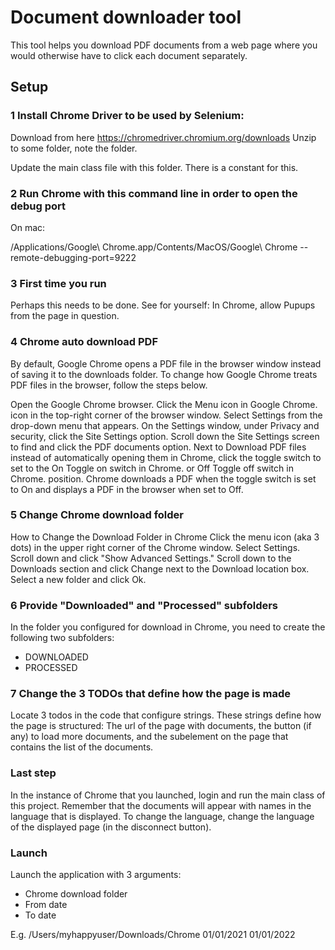 # Document downloader tool

This tool helps you download PDF documents from a web page where you would otherwise have to click each document separately. 

## Setup
### 1 Install Chrome Driver to be used by Selenium:
Download from here https://chromedriver.chromium.org/downloads
Unzip to some folder, note the folder. 

Update the main class file with this folder. There is a constant for this. 

### 2 Run Chrome with this command line in order to open the debug port
On mac: 

/Applications/Google\ Chrome.app/Contents/MacOS/Google\ Chrome --remote-debugging-port=9222


### 3 First time you run
 
Perhaps this needs to be done. See for yourself: In Chrome, allow Pupups from the page in question. 

### 4 Chrome auto download PDF
By default, Google Chrome opens a PDF file in the browser window instead of saving it to the downloads folder. To change how Google Chrome treats PDF files in the browser, follow the steps below.

Open the Google Chrome browser.
Click the Menu icon in Google Chrome. icon in the top-right corner of the browser window.
Select Settings from the drop-down menu that appears.
On the Settings window, under Privacy and security, click the Site Settings option.
Scroll down the Site Settings screen to find and click the PDF documents option.
Next to Download PDF files instead of automatically opening them in Chrome, click the toggle switch to set to the On Toggle on switch in Chrome. or Off Toggle off switch in Chrome. position. Chrome downloads a PDF when the toggle switch is set to On and displays a PDF in the browser when set to Off.

### 5 Change Chrome download folder
How to Change the Download Folder in Chrome
Click the menu icon (aka 3 dots) in the upper right corner of the Chrome window.
Select Settings.
Scroll down and click "Show Advanced Settings."
Scroll down to the Downloads section and click Change next to the Download location box.
Select a new folder and click Ok.

### 6 Provide "Downloaded" and "Processed" subfolders
In the folder you configured for download in Chrome, you need to create the following two subfolders:
- DOWNLOADED
- PROCESSED

### 7 Change the 3 TODOs that define how the page is made
Locate 3 todos in the code that configure strings. These strings define how the page is structured: The url of the page with documents, 
the button (if any) to load more documents, and the subelement on the page that contains the list of the documents. 

### Last step
In the instance of Chrome that you launched, login and run the main class of this project.
Remember that the documents will appear with names in the language that is displayed. To change the language, change the 
language of the displayed page (in the disconnect button).

### Launch
Launch the application with 3 arguments: 
- Chrome download folder
- From date
- To date

E.g.
/Users/myhappyuser/Downloads/Chrome 01/01/2021 01/01/2022
